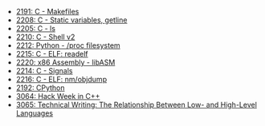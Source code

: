  - [2191: C - Makefiles](C_-_Makefiles-2191.md)<!--project.index=0-->
 - [2208: C - Static variables, getline](C_-_Static_variables__getline-2208.md)<!--project.index=1-->
 - [2205: C - ls](C_-_ls-2205.md)<!--project.index=2-->
 - [2210: C - Shell v2](C_-_Shell_v2-2210.md)<!--project.index=3-->
 - [2212: Python - /proc filesystem](Python_-__proc_filesystem-2212.md)<!--project.index=4-->
 - [2215: C - ELF: readelf](C_-_ELF__readelf-2215.md)<!--project.index=5-->
 - [2220: x86 Assembly - libASM](x86_Assembly_-_libASM-2220.md)<!--project.index=6-->
 - [2214: C - Signals](C_-_Signals-2214.md)<!--project.index=7-->
 - [2216: C - ELF: nm/objdump](C_-_ELF__nm_objdump-2216.md)<!--project.index=8-->
 - [2192: CPython](CPython-2192.md)<!--project.index=9-->
 - [3064: Hack Week in C++](Hack_Week_in_C++-3064.md)<!--project.index=10-->
 - [3065: Technical Writing: The Relationship Between Low- and High-Level Languages](Technical_Writing__The_Relationship_Between_Low-_and_High-Level_Languages-3065.md)<!--project.index=11-->
